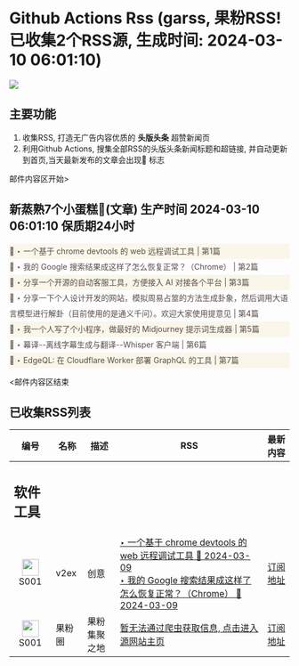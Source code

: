 # Github Actions Rss (garss, 果粉RSS! 已收集2个RSS源, 生成时间: 2024-03-10 06:01:10)

![](https://cdn.jsdelivr.net/gh/xinkeji/garss/_media/ga-rss.png)



## 主要功能
1. 收集RSS, 打造无广告内容优质的 **头版头条** 超赞新闻页
2. 利用Github Actions, 搜集全部RSS的头版头条新闻标题和超链接, 并自动更新到首页,当天最新发布的文章会出现🌈 标志

邮件内容区开始>
<h2>新蒸熟7个小蛋糕🍰(文章) 生产时间 2024-03-10 06:01:10 保质期24小时</h2>

<div style='line-height:3;background-color:#FAF6EA;' ><a href='https://www.v2ex.com/t/1022204#reply0' style="line-height:2;text-decoration:none;display:block;color:#584D49;">🌈 ‣ 一个基于 chrome devtools 的 web 远程调试工具 | 第1篇</a></div><div style='line-height:3;' ><a href='https://www.v2ex.com/t/1022178#reply1' style="line-height:2;text-decoration:none;display:block;color:#584D49;">🌈 ‣ 我的 Google 搜索结果成这样了怎么恢复正常？（Chrome） | 第2篇</a></div><div style='line-height:3;background-color:#FAF6EA;' ><a href='https://www.v2ex.com/t/1022168#reply0' style="line-height:2;text-decoration:none;display:block;color:#584D49;">🌈 ‣ 分享一个开源的自动客服工具，方便接入 AI 对接各个平台 | 第3篇</a></div><div style='line-height:3;' ><a href='https://www.v2ex.com/t/1022060#reply4' style="line-height:2;text-decoration:none;display:block;color:#584D49;">🌈 ‣ 分享一下个人设计开发的网站，模拟周易占筮的方法生成卦象，然后调用大语言模型进行解卦（目前使用的是通义千问）。欢迎大家使用提意见 | 第4篇</a></div><div style='line-height:3;background-color:#FAF6EA;' ><a href='https://www.v2ex.com/t/1022037#reply4' style="line-height:2;text-decoration:none;display:block;color:#584D49;">🌈 ‣ 我一个人写了个小程序，做最好的 Midjourney 提示词生成器 | 第5篇</a></div><div style='line-height:3;' ><a href='https://www.v2ex.com/t/1022051#reply2' style="line-height:2;text-decoration:none;display:block;color:#584D49;">🌈 ‣ 幕译--离线字幕生成与翻译--Whisper 客户端 | 第6篇</a></div><div style='line-height:3;background-color:#FAF6EA;' ><a href='https://www.v2ex.com/t/1022033#reply0' style="line-height:2;text-decoration:none;display:block;color:#584D49;">🌈 ‣ EdgeQL: 在 Cloudflare Worker 部署 GraphQL 的工具 | 第7篇</a></div>

<邮件内容区结束

## 已收集RSS列表

| 编号 | 名称 | 描述 | RSS | 最新内容 |
| --- | --- | --- | --- | --- |
| <h2 id="软件工具">软件工具</h2> |  |   |  |  |
| <div id="S001" style="text-align: center;"><img src="https://cdn.jsdelivr.net/gh/zhaoolee/garss/_media/favicon/S001.png" width="30px" style="width:30px;height: auto;"/><br><span>S001</span></div> | v2ex | 创意 | [‣ 一个基于 chrome devtools 的 web 远程调试工具 🌈 2024-03-09](https://www.v2ex.com/t/1022204#reply0)<br/>[‣ 我的 Google 搜索结果成这样了怎么恢复正常？（Chrome） 🌈 2024-03-09](https://www.v2ex.com/t/1022178#reply1) | [订阅地址](https://www.v2ex.com/feed/tab/creative.xml) |
| <div id="S001" style="text-align: center;"><img src="https://cdn.jsdelivr.net/gh/zhaoolee/garss/_media/favicon/S001.png" width="30px" style="width:30px;height: auto;"/><br><span>S001</span></div> | 果粉圈 | 果粉集聚之地 | [暂无法通过爬虫获取信息, 点击进入源网站主页](https://g0f.cn) | [订阅地址](https://g0f.cn/rss.xml) |



